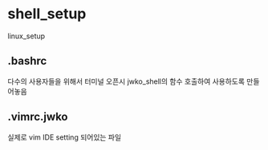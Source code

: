 # shell_setup
linux_setup

## .bashrc
다수의 사용자들을 위해서 터미널 오픈시 jwko_shell의 함수 호출하여 사용하도록 만들어놓음

## .vimrc.jwko
실제로 vim IDE setting 되어있는 파일
